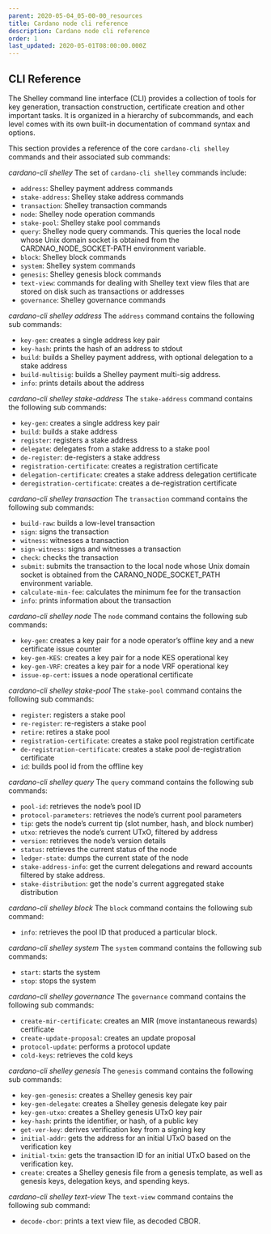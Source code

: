 ```yaml
---
parent: 2020-05-04_05-00-00_resources
title: Cardano node cli reference
description: Cardano node cli reference
order: 1
last_updated: 2020-05-01T08:00:00.000Z
---
```

## CLI Reference

The Shelley command line interface (CLI) provides a collection of tools for key generation, transaction construction, certificate creation and other important tasks. It is organized in a hierarchy of subcommands, and each level comes with its own built-in documentation of command syntax and options.

This section provides a reference of the core `cardano-cli shelley` commands and their associated sub commands:

*cardano-cli shelley*
The set of `cardano-cli shelley` commands include:
* `address`: Shelley payment address commands
* `stake-address`: Shelley stake address commands
* `transaction`: Shelley transaction commands
* `node`: Shelley node operation commands
* `stake-pool`: Shelley stake pool commands
* `query`: Shelley node query commands. This queries the local node whose Unix domain socket is obtained from the CARDNAO_NODE_SOCKET-PATH environment variable. 
* `block`: Shelley block commands
* `system`: Shelley system commands
* `genesis`: Shelley genesis block commands
* `text-view`: commands for dealing with Shelley text view files that are stored on disk such as transactions or addresses
* `governance`: Shelley governance commands

*cardano-cli shelley address*
The `address` command contains the following sub commands:
* `key-gen`: creates a single address key pair
* `key-hash`: prints the hash of an address to stdout
* `build`: builds a Shelley payment address, with optional delegation to a stake address
* `build-multisig`: builds a Shelley payment multi-sig address.
* `info`: prints details about the address

*cardano-cli shelley stake-address*
The `stake-address` command contains the following sub commands:
* `key-gen`: creates a single address key pair
* `build`: builds a stake address
* `register`: registers a stake address 
* `delegate`: delegates from a stake address to a stake pool
* `de-register`: de-registers a stake address
* `registration-certificate`: creates a registration certificate
* `delegation-certificate`: creates a stake address delegation certificate
* `deregistration-certificate`: creates a de-registration certificate

*cardano-cli shelley transaction*
The `transaction` command contains the following sub commands:
* `build-raw`: builds a low-level transaction
* `sign`: signs the transaction
* `witness`: witnesses a transaction
* `sign-witness`: signs and witnesses a transaction
* `check`: checks the transaction
* `submit`: submits the transaction to the local node whose Unix domain socket is obtained from the CARANO_NODE_SOCKET_PATH environment variable.
* `calculate-min-fee`: calculates the minimum fee for the transaction
* `info`: prints information about the transaction

*cardano-cli shelley node*
The `node` command contains the following sub commands:
* `key-gen`: creates a key pair for a node operator’s offline key and a new certificate issue counter
* `key-gen-KES`: creates a key pair for a node KES operational key
* `key-gen-VRF`: creates a key pair for a node VRF operational key
* `issue-op-cert`: issues a node operational certificate

*cardano-cli shelley stake-pool*
The `stake-pool` command contains the following sub commands:
* `register`: registers a stake pool
* `re-register`: re-registers a stake pool
* `retire`: retires a stake pool
* `registration-certificate`: creates a stake pool registration certificate
* `de-registration-certificate`: creates a stake pool de-registration certificate
* `id`:  builds pool id from the offline key

*cardano-cli shelley query*
The `query` command contains the following sub commands:
* `pool-id`: retrieves the node’s pool ID
* `protocol-parameters`: retrieves the node’s current pool parameters
* `tip`: gets the node’s current tip (slot number, hash, and block number)
* `utxo`: retrieves the node’s current UTxO, filtered by address
* `version`: retrieves the node’s version details
* `status`: retrieves the current status of the node
* `ledger-state`:  dumps the current state of the node
* `stake-address-info`: get the current delegations and reward accounts filtered by stake address.
* `stake-distribution`: get the node's current aggregated stake distribution

*cardano-cli shelley block*
The `block` command contains the following sub command:
* `info`: retrieves the pool ID that produced a particular block.

*cardano-cli shelley system*
The `system` command contains the following sub commands:
* `start`: starts the system
* `stop`: stops the system

*cardano-cli shelley governance*
The `governance` command contains the following sub commands:
* `create-mir-certificate`: creates an MIR (move instantaneous rewards) certificate
* `create-update-proposal`: creates an update proposal
* `protocol-update`: performs a protocol update
* `cold-keys`: retrieves the cold keys

*cardano-cli shelley genesis*
The `genesis` command contains the following sub commands:
* `key-gen-genesis`: creates a Shelley genesis key pair
* `key-gen-delegate`: creates a Shelley genesis delegate key pair
* `key-gen-utxo`: creates a Shelley genesis UTxO key pair
* `key-hash`: prints the identifier, or hash, of a public key
* `get-ver-key`: derives verification key from a signing key
* `initial-addr`: gets the address for an initial UTxO based on the verification key
* `initial-txin`: gets the transaction ID for an initial UTxO based on the verification key. 
* `create`: creates a Shelley genesis file from a genesis template, as well as genesis keys, delegation keys, and spending keys. 

*cardano-cli shelley text-view*
The `text-view` command contains the following sub command:
* `decode-cbor`: prints a text view file, as decoded CBOR. 
